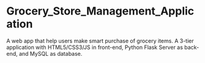 # Grocery_Store_Management_Application
A web app that help users make smart purchase of grocery items. A 3-tier application with HTML5/CSS3/JS in front-end, Python Flask Server as back-end, and MySQL as database. 
